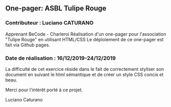 ## One-pager: ASBL Tulipe Rouge
### Contributeur : Luciano CATURANO 
Apprenant BeCode - Charleroi
Réalisation d'un one-pager pour l'association "Tulipe Rouge" en utilisant HTML/CSS
Le déploiement de ce one-pager est fait via Github pages.
### Date de réalisation : 16/12/2019-24/12/2019


La difficulté de cet exercice réside dans le fait de correctement styliser son document en suivant le html sémantique et de créer un style CSS concis et beau.

Merci pour l'intérêt porté à ce projet.

Luciano Caturano
